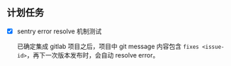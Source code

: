 ## 计划任务

- [x] sentry error resolve 机制测试

  已确定集成 gitlab 项目之后，项目中 git message 内容包含 `fixes <issue-id>`，再下一次版本发布时，会自动 resolve error。
